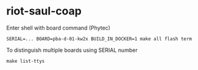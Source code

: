 # riot-saul-coap

Enter shell with board command (Phytec)

    SERIAL=... BOARD=pba-d-01-kw2x BUILD_IN_DOCKER=1 make all flash term

To distinguish multiple boards using SERIAL number

    make list-ttys 
